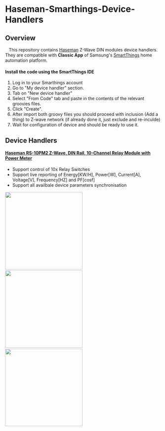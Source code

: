 # Haseman-Smarthings-Device-Handlers

## Overview

&nbsp; &nbsp;This repository contains [Haseman](http://www.haseman-electric.com) Z-Wave DIN modules device handlers. They are compatible with <b>Classic App</b> of Samsung's [SmartThings](http://www.smartthings.com) home automation platform.

#### Install the code using the SmartThings IDE

1. Log in to your Smarthings account
2. Go to "My device handler" section.
3. Tab on "New device handler"
4. Select "From Code" tab and paste in the contents of the relevant groovies files. 
5. Click "Create".
6. After import both groovy files you should proceed with inclusion (Add a thing) to Z-wave network (if already done it, just exclude and re-inculde)
7. Wait for configuration of device and should be ready to use it.

## Device Handlers

#### [Haseman RS-10PM2 Z-Wave, DIN Rail, 10-Channel Relay Module with Power Meter](https://github.com/HMST/Haseman-Smarthings-Device-Handlers/tree/master/User%20Manuals)
 - Support control of 10x Relay Switches
 - Support live reporting of Energy[KW/H], Power[W], Current[A], Voltage[V], Frequency[HZ] and PF[cosf]
 - Support all availbale device parameters synchronisation
 
 <a href = "https://www.youtube.com/watch?v=seDfhFRkkmM" target="_blank"><img src="https://user-images.githubusercontent.com/60615773/86120445-fbe6cd80-badc-11ea-96c8-b19a57d3e1c3.jpg" width="250"></a>&nbsp;&nbsp;&nbsp;&nbsp;&nbsp;&nbsp;<img src="https://user-images.githubusercontent.com/60615773/86036248-45d0a480-ba46-11ea-92c7-1071577e368a.png" width="250">&nbsp;&nbsp;&nbsp;&nbsp;&nbsp;&nbsp;<img src="https://user-images.githubusercontent.com/60615773/86037341-e70c2a80-ba47-11ea-9ae1-efc35c67d417.png" width="250">

<!--
 <br><br>
 
 #### [Haseman R4D4 - Z-Wave, DIN Rail, 4 RELAY and 4 UNIVERSAL DIMMER channels](https://github.com/HMST/Haseman-Smarthings-Device-Handlers/tree/master/User%20Manuals)
 - Support control of 4x Dimmer Channels and 4x Relay Switches
 - Support configuration of Trailing/Leading Edge mode and Switch Type 
 - Support all availbale device parameters synchronisation
 
 <a href = "https://www.youtube.com/watch?v=qqpTbJekUWg&t=10s" target="_blank"><img src="https://user-images.githubusercontent.com/60615773/86120505-191b9c00-badd-11ea-9cd2-f87599dc196e.jpg" width="250"></a>&nbsp;&nbsp;&nbsp;&nbsp;&nbsp;&nbsp;<img src="https://user-images.githubusercontent.com/60615773/86036248-45d0a480-ba46-11ea-92c7-1071577e368a.png" width="250">&nbsp;&nbsp;&nbsp;&nbsp;&nbsp;&nbsp;<img src="https://user-images.githubusercontent.com/60615773/86037341-e70c2a80-ba47-11ea-9ae1-efc35c67d417.png" width="250">
 
 <br><br>
 
 #### [Haseman PRM-10 - Z-Wave, DIN Rail, 10-Channel Power/Energy Meter](https://github.com/HMST/Haseman-Smarthings-Device-Handlers/tree/master/User%20Manuals)
 - Support monitoring of 10x Power Metering Channels up to 60A on each clamp
 - Support live reporting of Energy[KW/H], Power[W], Current[A], Voltage[V], Frequency[HZ] and PF[cosf]
 - Support all availbale device parameters synchronisation
 
 <a href = "https://www.youtube.com/watch?v=bwFdAo7oOig&t=93s" target="_blank"><img src="https://user-images.githubusercontent.com/60615773/86123248-cdb7bc80-bae1-11ea-87b5-08a3085b2aa5.jpg" width="250"></a>&nbsp;&nbsp;&nbsp;&nbsp;&nbsp;&nbsp;<img src="https://user-images.githubusercontent.com/60615773/86036248-45d0a480-ba46-11ea-92c7-1071577e368a.png" width="250">&nbsp;&nbsp;&nbsp;&nbsp;&nbsp;&nbsp;<img src="https://user-images.githubusercontent.com/60615773/86037341-e70c2a80-ba47-11ea-9ae1-efc35c67d417.png" width="250">
-->
